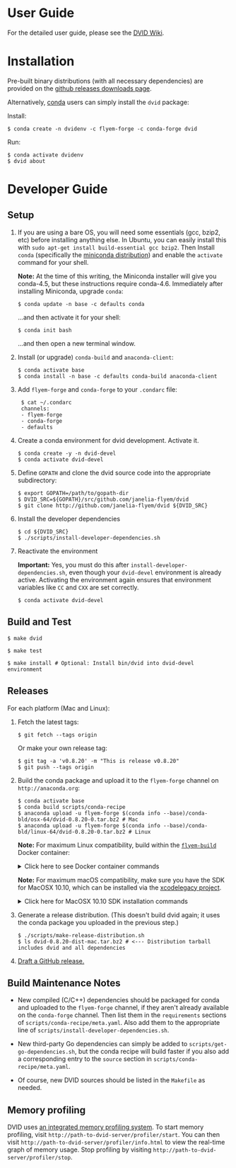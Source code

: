 User Guide
==========

For the detailed user guide, please see the [DVID Wiki][wiki].

[wiki]: https://github.com/janelia-flyem/dvid/wiki


Installation
============

Pre-built binary distributions (with all necessary dependencies)
are provided on the [github releases downloads page][1].

[1]: https://github.com/janelia-flyem/dvid/releases

Alternatively, [conda](https://conda.io/docs) users can simply install the `dvid` package:

Install:

```
$ conda create -n dvidenv -c flyem-forge -c conda-forge dvid
```

Run:

```
$ conda activate dvidenv
$ dvid about
```


Developer Guide
===============

Setup
-----

1. If you are using a bare OS, you will need some essentials (gcc, bzip2, etc) before installing anything else.  In Ubuntu, you can easily install this with `sudo apt-get install build-essential gcc bzip2`.
Then Install `conda` (specifically the [miniconda distribution][miniconda]) and enable the `activate` command for your shell.

    [miniconda]: https://docs.conda.io/en/latest/miniconda.html

    **Note:** At the time of this writing, the Miniconda installer will give you conda-4.5, but these instructions require conda-4.6.
    Immediately after installing Miniconda, upgrade `conda`:
   
    ```
    $ conda update -n base -c defaults conda
    ```
   
    ...and then activate it for your shell:
   
    ```
    $ conda init bash
    ```
   
    ...and then open a new terminal window.


2. Install (or upgrade) `conda-build` and `anaconda-client`:

    ```
    $ conda activate base
    $ conda install -n base -c defaults conda-build anaconda-client
    ```
    
3. Add `flyem-forge` and `conda-forge` to your `.condarc` file:

    ```
     $ cat ~/.condarc
     channels:
     - flyem-forge
     - conda-forge
     - defaults
    ```

4. Create a conda environment for dvid development.  Activate it.

    ```
    $ conda create -y -n dvid-devel
    $ conda activate dvid-devel
    ```

5. Define `GOPATH` and clone the dvid source code into the appropriate subdirectory:

    ```
    $ export GOPATH=/path/to/gopath-dir
    $ DVID_SRC=${GOPATH}/src/github.com/janelia-flyem/dvid
    $ git clone http://github.com/janelia-flyem/dvid ${DVID_SRC}
    ```

6. Install the developer dependencies

    ```
    $ cd ${DVID_SRC}
    $ ./scripts/install-developer-dependencies.sh
    ```

7. Reactivate the environment

   **Important:** Yes, you must do this after `install-developer-dependencies.sh`, even though your `dvid-devel` environment is already active.
   Activating the environment again ensures that environment variables like `CC` and `CXX` are set correctly.

    ```
    $ conda activate dvid-devel
    ```


Build and Test
--------------

    $ make dvid

    $ make test
    
    $ make install # Optional: Install bin/dvid into dvid-devel environment


Releases
--------

For each platform (Mac and Linux):

1. Fetch the latest tags:

    ```
    $ git fetch --tags origin
    ```

   Or make your own release tag:

    ```
    $ git tag -a 'v0.8.20' -m "This is release v0.8.20"
    $ git push --tags origin
    ```

2. Build the conda package and upload it to the `flyem-forge` channel on `http://anaconda.org`:

    ```
    $ conda activate base
    $ conda build scripts/conda-recipe
    $ anaconda upload -u flyem-forge $(conda info --base)/conda-bld/osx-64/dvid-0.8.20-0.tar.bz2 # Mac
    $ anaconda upload -u flyem-forge $(conda info --base)/conda-bld/linux-64/dvid-0.8.20-0.tar.bz2 # Linux
    ```

   **Note:** For maximum Linux compatibility, build within the [`flyem-build`][flyem-build] Docker container:
   
   <details>
   
   <summary>Click here to see Docker container commands</summary>
   
   ```
   # Launch the container
   git clone https://github.com/janelia-flyem/flyem-build-container
   cd flyem-build-container
   ./launch.sh # (or resume.sh)


   # Within the container
   cd /flyem-workspace/gopath/src/github.com/janelia-flyem/dvid
   conda build scripts/conda-recipe
   anaconda upload /opt/conda/conda-bld/linux-64/dvid-0.8.20-0.tar.bz2
   ```
   
   </details>

   **Note:** For maximum macOS compatibility, make sure you have the SDK for MacOSX 10.10,
   which can be installed via the [xcodelegacy project](https://github.com/devernay/xcodelegacy).

   <details>

   <summary>Click here for MacOSX 10.10 SDK installation commands</summary>

   ```
   curl https://raw.githubusercontent.com/devernay/xcodelegacy/master/XcodeLegacy.sh > XcodeLegacy.sh
   chmod +x XcodeLegacy.sh
   
   ./XcodeLegacy.sh -osx1010 buildpackages
   sudo ./XcodeLegacy.sh -osx1010 install
   ```

   **Note:*** The XcodeLegacy script will probably tell you that the
   10.10 SDK can only be built/installed by an old version of Xcode,
   and ask you to download the old version (but not install it).
   
   Follow the download instructions it gives you, and then re-run
   `XcodeLegacy.sh` from the directory where you downloaded the Xcode
   `.dmg` file.
   
   (Also note that downloading Xcode requires an Apple Developer login.)

   </details>

3. Generate a release distribution.
   (This doesn't build dvid again; it uses the conda package you uploaded in the previous step.)

    ```
    $ ./scripts/make-release-distribution.sh
    $ ls dvid-0.8.20-dist-mac.tar.bz2 # <--- Distribution tarball includes dvid and all dependencies
    ```

4. [Draft a GitHub release.][creating-releases]

[flyem-build]: https://github.com/janelia-flyem/flyem-build-container
[creating-releases]: https://help.github.com/articles/creating-releases


Build Maintenance Notes
-----------------------

- New compiled (C/C++) dependencies should be packaged for conda and uploaded
  to the `flyem-forge` channel, if they aren't already available on the 
  `conda-forge` channel. Then list them in the `requirements` sections of
  `scripts/conda-recipe/meta.yaml`.  Also add them to the appropriate line of
  `scripts/install-developer-dependencies.sh`.

- New third-party Go dependencies can simply be added to `scripts/get-go-dependencies.sh`,
  but the conda recipe will build faster if you also add a corresponding entry
  to the `source` section in `scripts/conda-recipe/meta.yaml`.
     
- Of course, new DVID sources should be listed in the `Makefile` as needed.


Memory profiling
----------------

DVID uses [an integrated memory profiling system](https://github.com/wblakecaldwell/profiler/tree/d0f7b0590a127b0c7ef1abf7c089ef2fa74b47cd).  To start memory profiling, visit `http://path-to-dvid-server/profiler/start`.  You can then visit `http://path-to-dvid-server/profiler/info.html` to view the real-time graph of memory usage.  Stop profiling by visiting `http://path-to-dvid-server/profiler/stop`.
